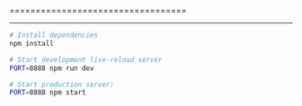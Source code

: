 
==================================


---------------

```sh
# Install dependencies
npm install

# Start development live-reload server
PORT=8888 npm run dev

# Start production server:
PORT=8888 npm start
```
